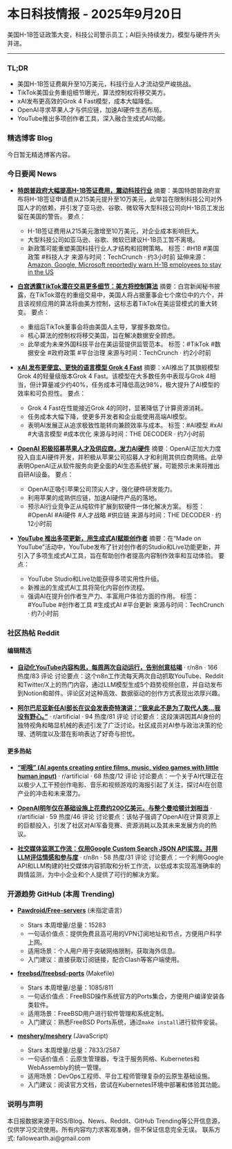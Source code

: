 <h1 id="2025920">本日科技情报 - 2025年9月20日</h1>
<p>美国H-1B签证政策大变，科技公司警示员工；AI巨头持续发力，模型与硬件齐头并进。</p>
<hr />
<h3 id="tldr">TL;DR</h3>
<ul>
<li>美国H-1B签证费飙升至10万美元，科技行业人才流动受严峻挑战。</li>
<li>TikTok美国业务重组细节曝光，算法控制权将移交美方。</li>
<li>xAI发布更高效的Grok 4 Fast模型，成本大幅降低。</li>
<li>OpenAI寻求苹果人才与供应链，加速AI硬件生态布局。</li>
<li>YouTube推出多项创作者工具，深入融合生成式AI功能。</li>
</ul>
<h3 id="blog">精选博客 Blog</h3>
<p>今日暂无精选博客内容。</p>
<h3 id="news">今日要闻 News</h3>
<ul>
<li><p><a href="https://techcrunch.com/2025/09/20/trump-hits-h-1b-visas-with-100000-fee-targeting-the-program-that-launched-elon-musk-and-instagram/"><strong>特朗普政府大幅提高H-1B签证费用，震动科技行业</strong></a>
摘要：美国特朗普政府宣布将H-1B签证申请费从215美元提升至10万美元，此举旨在限制科技公司对外国人才的依赖，并引发了亚马逊、谷歌、微软等大型科技公司向H-1B员工发出留在美国的警告。
要点：</p>
<ul>
<li>H-1B签证费用从215美元激增至10万美元，对企业成本影响巨大。</li>
<li>大型科技公司如亚马逊、谷歌、微软已建议H-1B员工暂不离境。</li>
<li>新政策可能重塑美国科技行业人才结构和招聘策略。
标签：#H1B #美国政策 #科技人才
来源与时间：TechCrunch · 约3小时前
延伸来源：<a href="https://techcrunch.com/2025/09/20/amazon-google-microsoft-warn-h-1b-employees-to-stay-in-the-us/">Amazon, Google, Microsoft reportedly warn H-1B employees to stay in the US</a></li></ul></li>
<li><p><a href="https://techcrunch.com/2025/09/20/white-house-offers-more-details-about-potential-tiktok-deal/"><strong>白宫透露TikTok潜在交易更多细节：美方将控制算法</strong></a>
摘要：白宫新闻秘书披露，在TikTok潜在的重组交易中，美国人将占据董事会七个席位中的六个，并且该视频应用的算法将由美方控制，这标志着TikTok在美运营模式的重大转变。
要点：</p>
<ul>
<li>重组后TikTok董事会将由美国人主导，掌握多数席位。</li>
<li>核心算法的控制权将移交美国，旨在解决数据安全顾虑。</li>
<li>此举或为未来外国科技平台在美运营提供监管范本。
标签：#TikTok #数据安全 #政府政策 #平台治理
来源与时间：TechCrunch · 约2小时前</li></ul></li>
<li><p><a href="https://the-decoder.com/xai-releases-cheaper-fast-language-model-grok-4-fast/"><strong>xAI 发布更便宜、更快的语言模型 Grok 4 Fast</strong></a>
摘要：xAI推出了其旗舰模型Grok 4的轻量级版本Grok 4 Fast。该模型在大多数任务中表现与Grok 4相当，但计算量减少约40%，任务成本可降低高达98%，极大提升了AI模型的效率和可负担性。
要点：</p>
<ul>
<li>Grok 4 Fast在性能接近Grok 4的同时，显著降低了计算资源消耗。</li>
<li>任务成本大幅下降，使更多开发者和企业能使用高端AI模型。</li>
<li>表明AI发展正从追求极致性能转向兼顾效率与成本。
标签：#AI模型 #xAI #大语言模型 #成本优化
来源与时间：THE DECODER · 约7小时前</li></ul></li>
<li><p><a href="https://the-decoder.com/openai-taps-apple-talent-and-suppliers-for-ai-hardware-push/"><strong>OpenAI 积极招募苹果人才及供应商，发力AI硬件</strong></a>
摘要：OpenAI正加大力度投入自主AI硬件开发，并积极从苹果公司招募人才和利用其供应商网络。此举表明OpenAI正从软件服务向更全面的AI生态系统扩展，可能预示未来将推出自研AI设备。
要点：</p>
<ul>
<li>OpenAI正吸引苹果公司顶尖人才，强化硬件研发能力。</li>
<li>利用苹果的成熟供应链，加速AI硬件产品的落地。</li>
<li>预示AI行业竞争正从纯软件扩展到软硬件一体化解决方案。
标签：#OpenAI #AI硬件 #人才战略 #供应链
来源与时间：THE DECODER · 约12小时前</li></ul></li>
<li><p><a href="https://techcrunch.com/2025/09/20/updates-to-studio-youtube-live-new-gen-ai-tools-and-everything-else-announced-at-made-on-youtube/"><strong>YouTube 推出多项更新，用生成式AI赋能创作者</strong></a>
摘要：在“Made on YouTube”活动中，YouTube发布了针对创作者的Studio和Live功能更新，并引入了多项生成式AI工具，旨在帮助创作者提高内容制作效率和互动体验。
要点：</p>
<ul>
<li>YouTube Studio和Live功能获得多项实用性升级。</li>
<li>新推出的生成式AI工具将简化内容创作流程。</li>
<li>强调AI在提升创作者生产力、丰富用户体验方面的作用。
标签：#YouTube #创作者工具 #生成式AI #平台更新
来源与时间：TechCrunch · 约7小时前</li></ul></li>
</ul>
<h3 id="reddit">社区热帖 Reddit</h3>
<h4 id="">编辑精选</h4>
<ul>
<li><p><a href="https://i.redd.it/jdltllhe69qf1.jpeg"><strong>自动化YouTube内容构思，每周两次自动运行，告别创意枯竭</strong></a> · r/n8n · 166 热度/83 评论
讨论要点：这个n8n工作流每天两次自动抓取YouTube、Reddit和Twitter/X上的热门内容，通过LLM模型生成5个趋势视频创意，并自动发布到Notion和邮件。评论区对这种高效、数据驱动的创作方式表现出浓厚兴趣。</p></li>
<li><p><a href="https://v.redd.it/6sbrmqy3qaqf1"><strong>阿尔巴尼亚新任AI部长在议会发表奇特演讲：“我来此不是为了取代人类…我没有野心。”</strong></a> · r/artificial · 94 热度/81 评论
讨论要点：这段演讲因其AI身份的独特视角和略显机械的表述引发了广泛讨论。社区成员对AI参与政治决策的伦理、透明度以及潜在影响表达了好奇与担忧。</p></li>
</ul>
<h4 id="-1">更多热帖</h4>
<ul>
<li><p><a href="https://i.redd.it/vtvqw8xa7aqf1.png"><strong>“呃哦” (AI agents creating entire films, music, video games with little human input)</strong></a> · r/artificial · 68 热度/12 评论
讨论要点：一个关于AI代理正在以极少人工干预创作电影、音乐和视频游戏的海报引起了关注，探讨AI在创意产业的冲击和未来潜力。</p></li>
<li><p><a href="https://i.redd.it/j4zwd1wyqaqf1.png"><strong>OpenAI明年仅在基础设施上花费约200亿美元，与整个曼哈顿计划相当</strong></a> · r/artificial · 59 热度/46 评论
讨论要点：该帖子强调了OpenAI在计算资源上的巨额投入，引发了社区对AI军备竞赛、资源消耗以及其未来发展方向的热议。</p></li>
<li><p><a href="https://i.redd.it/20i3e0qalcqf1.png"><strong>社交媒体监测工作流：仅用Google Custom Search JSON API实现，并用LLM评估情感和参与度</strong></a> · r/n8n · 58 热度/31 评论
讨论要点：一个利用Google API和LLM构建的社交媒体内容抓取和分析工作流，以低成本实现高准确率的舆情监测，为中小企业和个人提供了可行的解决方案。</p></li>
</ul>
<h3 id="githubtrending">开源趋势 GitHub (本周 Trending)</h3>
<ul>
<li><p><strong><a href="https://github.com/Pawdroid/Free-servers">Pawdroid/Free-servers</a></strong> (未指定语言)</p>
<ul>
<li>Stars 本周增量/总量：15283</li>
<li>一句话价值点：提供免费且高可用的VPN订阅地址和节点，方便用户科学上网。</li>
<li>适用场景：个人用户用于突破网络限制，获取海外信息。</li>
<li>入门建议：直接获取订阅链接，配合Clash等客户端使用。</li></ul></li>
<li><p><strong><a href="https://github.com/freebsd/freebsd-ports">freebsd/freebsd-ports</a></strong> (Makefile)</p>
<ul>
<li>Stars 本周增量/总量：1085/811</li>
<li>一句话价值点：FreeBSD操作系统官方的Ports集合，方便用户编译安装各类软件。</li>
<li>适用场景：FreeBSD用户进行软件管理和系统定制。</li>
<li>入门建议：熟悉FreeBSD Ports系统，通过<code>make install</code>进行软件安装。</li></ul></li>
<li><p><strong><a href="https://github.com/meshery/meshery">meshery/meshery</a></strong> (JavaScript)</p>
<ul>
<li>Stars 本周增量/总量：7833/2587</li>
<li>一句话价值点：云原生管理器，专注于服务网格、Kubernetes和WebAssembly的统一管理。</li>
<li>适用场景：DevOps工程师、平台工程师管理复杂的云原生基础设施。</li>
<li>入门建议：阅读官方文档，尝试在Kubernetes环境中部署和体验其功能。</li></ul></li>
</ul>
<h3 id="-2">说明与声明</h3>
<p>本日报数据来源于RSS/Blog、News、Reddit、GitHub Trending等公开信息源，仅供学习交流使用。所有内容均力求客观准确，但不保证信息完全无误。
联系方式: fallowearth.ai@gmail.com</p>